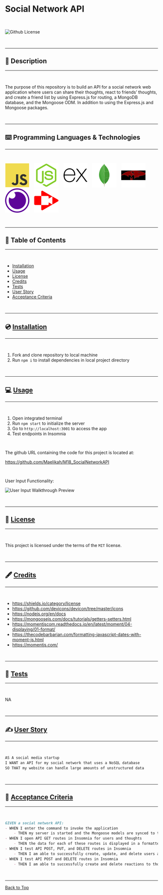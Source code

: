 # Social Network API

</br>

![Github License](https://img.shields.io/badge/license-MIT-blue.svg)

</br>

---

##   📝 Description


---

</br>

The purpose of this repository is to build an API for a social network web application where users can share their thoughts, react to friends’ thoughts, and create a friend list by using Express.js for routing, a MongoDB database, and the Mongoose ODM. In addition to using the Express.js and Mongoose packages.

</br>

---


##   ⌨️ Programming Languages & Technologies
---

</br>

<div style="display: inline_block">

[![JavaScript](./assets/javascript.svg)](https://devdocs.io/javascript/)
&nbsp;&nbsp;
[![NodeJS](./assets/nodejs.svg)](https://nodejs.org/en/docs)
&nbsp;&nbsp;
[![ExpressJS](./assets/expressjs.svg)](https://expressjs.com/en/4x/api.html)
&nbsp;&nbsp;
[![MongoDB](./assets/mongodb.svg)](https://www.mongodb.com/docs/)
&nbsp;&nbsp;
[![Mongoose](./assets/mongoose.svg)](https://mongoosejs.com/docs/)
&nbsp;&nbsp;
[![Insomnia](./assets/insomnia.svg)](https://docs.insomnia.rest/)
&nbsp;&nbsp;
[![Screencastify](./assets/screen-castify-red.svg)](https://learn.screencastify.com/hc/en-us)

</div>

</br>


---

## 📑 Table of Contents

---

</br>

- [Installation](#💿-installation)
- [Usage](#💻-usage)
- [License](#🔏-license)
- [Credits](#🖋️-credits)
- [Tests](#🧪-tests)
- [User Story](#✍️-user-story)
- [Acceptance Criteria](#👏-acceptance-criteria)


</br>


---

##  💿 [Installation](#📑-table-of-contents)

---

</br>

1. Fork and clone repository to local machine 
2. Run `npm i` to install dependencies in local project directory



</br>


---

##   💻 [Usage](#📑-table-of-contents)

---

</br>

1. Open integrated terminal
2. Run `npm start` to initialize the server
5. Go to `http://localhost:3001` to access the app
6. Test endpoints in Insomnia


</br>

The github URL containing the code for this project is located at:

https://github.com/Maelikah/M18_SocialNetworkAPI

</br>


User Input Functionality:

![User Input Walkthrough Preview](./assets/Input-Walkthrough.gif)


</br>


---

##  🔏 [License](#📑-table-of-contents)

---

</br>


 This project is licensed under the terms of the `MIT` license. 


</br>


---

## 🖋️ [Credits](#📑-table-of-contents)

---

</br>


- https://shields.io/category/license
- https://github.com/devicons/devicon/tree/master/icons
- https://nodejs.org/en/docs
- https://mongoosejs.com/docs/tutorials/getters-setters.html
- https://momentjscom.readthedocs.io/en/latest/moment/04-displaying/01-format/
- https://thecodebarbarian.com/formatting-javascript-dates-with-moment-js.html
- https://momentjs.com/




</br>


---

##   🧪 [Tests](#📑-table-of-contents)

---

</br>



NA


</br>


---

## ✍️ [User Story](#📑-table-of-contents)

---

</br>

```md
AS A social media startup
I WANT an API for my social network that uses a NoSQL database
SO THAT my website can handle large amounts of unstructured data
```


</br>

---

## 👏 [Acceptance Criteria](#📑-table-of-contents)

---

</br>


```md
GIVEN a social network API:
- WHEN I enter the command to invoke the application
    - THEN my server is started and the Mongoose models are synced to the MongoDB database
- WHEN I open API GET routes in Insomnia for users and thoughts
    - THEN the data for each of these routes is displayed in a formatted JSON
- WHEN I test API POST, PUT, and DELETE routes in Insomnia
    - THEN I am able to successfully create, update, and delete users and thoughts in my database
- WHEN I test API POST and DELETE routes in Insomnia
    - THEN I am able to successfully create and delete reactions to thoughts and add and remove friends to a user’s friend list
```

</br>


---

[Back to Top](#social-network-api)

